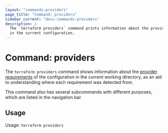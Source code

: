 ```yaml
---
layout: "commands-providers"
page_title: "Command: providers"
sidebar_current: "docs-commands-providers"
description: |-
  The `terraform providers` command prints information about the providers used
  in the current configuration.
---
```


# Command: providers

The `terraform providers` command shows information about the
[provider requirements](/docs/configuration/provider-requirements.html) of the
configuration in the current working directory, as an aid to understanding
where each requirement was detected from.

This command also has several subcommands with different purposes, which
are listed in the navigation bar.

## Usage

Usage: `terraform providers`
